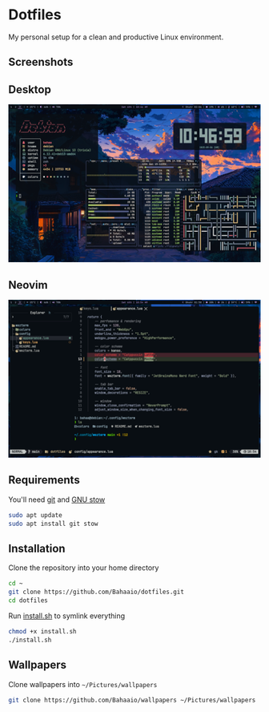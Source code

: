 # Dotfiles

My personal setup for a clean and productive Linux environment.

## Screenshots

## Desktop

![Desktop](https://github.com/Bahaaio/wallpapers/raw/main/.github/screenshots/desktop.png)

## Neovim

![Neovim](https://github.com/Bahaaio/wallpapers/raw/main/.github/screenshots/nvim.png)

## Requirements

You'll need [git](https://git-scm.com/) and [GNU stow](https://www.gnu.org/software/stow/)

```sh
sudo apt update
sudo apt install git stow
```

## Installation

Clone the repository into your home directory

```sh
cd ~
git clone https://github.com/Bahaaio/dotfiles.git
cd dotfiles
```

Run [install.sh](install.sh) to symlink everything

```sh
chmod +x install.sh
./install.sh
```

## Wallpapers

Clone wallpapers into `~/Pictures/wallpapers`

```sh
git clone https://github.com/Bahaaio/wallpapers ~/Pictures/wallpapers
```
